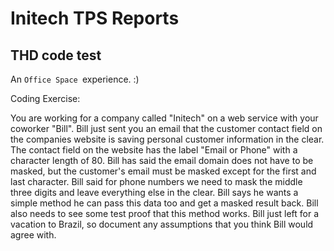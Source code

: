 # Initech TPS Reports
## THD code test
An `Office Space `experience. :)

Coding Exercise:

You are working for a company called "Initech" on a web service with your coworker "Bill".   Bill just sent you an email that the customer contact field on the companies website is saving personal customer information in the clear.  The contact field on the website has the label "Email or Phone" with a character length of 80.  Bill has said the email domain does not have to be masked, but the customer's email must be masked except for the first and last character.  Bill said for phone numbers we need to mask the middle three digits and leave everything else in the clear.  Bill says he wants a simple method he can pass this data too and get a masked result back.  Bill also needs to see some test proof that this method works.  Bill just left for a vacation to Brazil, so document any assumptions that you think Bill would agree with.

 
